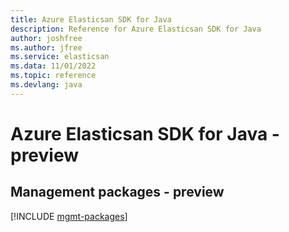 ```yaml
---
title: Azure Elasticsan SDK for Java
description: Reference for Azure Elasticsan SDK for Java
author: joshfree
ms.author: jfree
ms.service: elasticsan
ms.data: 11/01/2022
ms.topic: reference
ms.devlang: java
---
```

# Azure Elasticsan SDK for Java - preview

## Management packages - preview
[!INCLUDE [mgmt-packages](elasticsan-mgmt-index.md)]